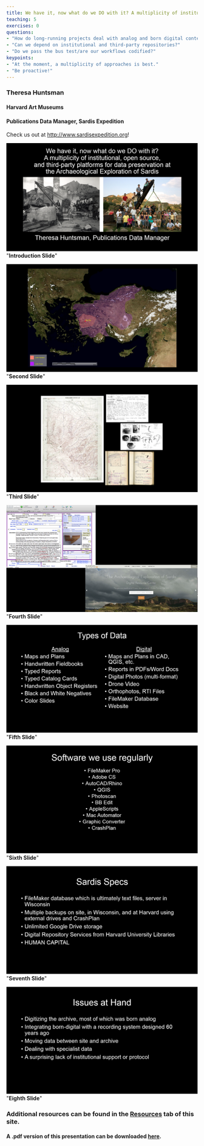 ```yaml
---
title: We have it, now what do we DO with it? A multiplicity of institutional, open source, and third-party platforms for data preservation at the Archaeological Exploration of Sardis
teaching: 5
exercises: 0
questions:
- "How do long-running projects deal with analog and born digital content?"
- "Can we depend on institutional and third-party repositories?"
- "Do we pass the bus test/are our workflows codified?"
keypoints:
- "At the moment, a multiplicity of approaches is best."
- "Be proactive!"
---
```


### Theresa Huntsman
#### Harvard Art Museums
#### Publications Data Manager, Sardis Expedition


Check us out at http://www.sardisexpedition.org!


![Image of first power point slide. Title reads, We have it, now what do we do with it? A multiplicity of institutional, open source, and third-party platforms for data preservation at the Archaeological Exploration of Sardis. Presentation by Theresa Huntsman, Publications Data Manager](../fig/trh_ppx1.PNG) "**Introduction Slide**"

![Image of second power point slide. Slide contains photo of topographical map. On the map there is a purple area referenced as the Lydian Empire, inside the purple area there is a smaller pink area labeled Lydian Heartland. In the very center of these two areas is a red dot denoting the site of Sardis.](../fig/trh_ppx2.PNG) "**Second Slide**"

![Image of third power point slide. Images of field notes and a topographical map from the Sardis Excavation.](../fig/trh_ppx3.PNG) "**Third Slide**"

![Image of fourth power point slide.](../fig/trh_ppx4.PNG) "**Fourth Slide**"

![Image of fifth power point slide.](../fig/trh_ppx5.PNG) "**Fifth Slide**"

![Image of sixth power point slide.](../fig/trh_ppx6.PNG) "**Sixth Slide**"

![Image of seventh power point slide.](../fig/trh_ppx7.PNG) "**Seventh Slide**"

![Image of eigth power point slide.](../fig/trh_ppx8.PNG) "**Eighth Slide**"

### Additional resources can be found in the [Resources] tab of this site.
#### A .pdf version of this presentation can be downloaded [here].

[Resources]: https://geokels.github.io/dig-preservation/08-resources/
[here]: https://github.com/geokels/dig-preservation/blob/gh-pages/fig/HuntsmanAIA2018.pdf

